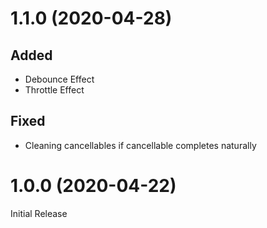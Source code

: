 # 1.1.0 (2020-04-28)
## Added
* Debounce Effect
* Throttle Effect

## Fixed
* Cleaning cancellables if cancellable completes naturally

# 1.0.0 (2020-04-22)
Initial Release
